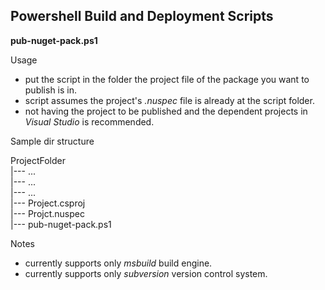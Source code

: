 Powershell Build and Deployment Scripts
---------------------------------------

**pub-nuget-pack.ps1**

Usage

- put the script in the folder the project file of the package you want to publish is in.
- script assumes the project's *.nuspec* file is already at the script folder.
- not having the project to be published and the dependent projects in *Visual Studio* is recommended.

Sample dir structure

ProjectFolder<br/>
|--- ... <br/>
|--- ... <br/>
|--- ... <br/>
|--- Project.csproj <br/>
|--- Projct.nuspec <br/>
|--- pub-nuget-pack.ps1 <br/>


Notes

- currently supports only *msbuild* build engine.
- currently supports only *subversion* version control system.

